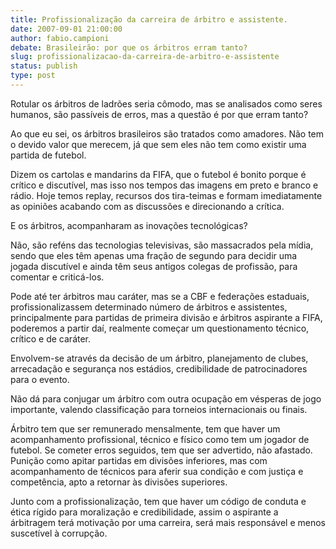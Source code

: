 ```yaml
---
title: Profissionalização da carreira de árbitro e assistente.
date: 2007-09-01 21:00:00
author: fabio.campioni
debate: Brasileirão: por que os árbitros erram tanto?
slug: profissionalizacao-da-carreira-de-arbitro-e-assistente
status: publish 
type: post
---
```


Rotular os árbitros de ladrões seria cômodo, mas se analisados como seres humanos, são passíveis de erros, mas a questão é por que erram tanto?  

Ao que eu sei, os árbitros brasileiros são tratados como amadores. Não tem o devido valor que merecem, já que sem eles não tem como existir uma partida de futebol.  

Dizem os cartolas e mandarins da FIFA, que o futebol é bonito porque é crítico e discutível, mas isso nos tempos das imagens em preto e branco e rádio. Hoje temos replay, recursos dos tira-teimas e formam imediatamente as opiniões acabando com as discussões e direcionando a crítica.  

E os árbitros, acompanharam as inovações tecnológicas?  

Não, são reféns das tecnologias televisivas, são massacrados pela mídia, sendo que eles têm apenas uma fração de segundo para decidir uma jogada discutível e ainda têm seus antigos colegas de profissão, para comentar e criticá-los.  

Pode até ter árbitros mau caráter, mas se a CBF e federações estaduais, profissionalizassem determinado número de árbitros e assistentes, principalmente para partidas de primeira divisão e árbitros aspirante a FIFA, poderemos a partir daí, realmente começar um questionamento técnico, crítico e de caráter.  

Envolvem-se através da decisão de um árbitro, planejamento de clubes, arrecadação e segurança nos estádios, credibilidade de patrocinadores para o evento.  

Não dá para conjugar um árbitro com outra ocupação em vésperas de jogo importante, valendo classificação para torneios internacionais ou finais.  

Árbitro tem que ser remunerado mensalmente, tem que haver um acompanhamento profissional, técnico e físico como tem um jogador de futebol. Se cometer erros seguidos, tem que ser advertido, não afastado. Punição como apitar partidas em divisões inferiores, mas com acompanhamento de técnicos para aferir sua condição e com justiça e competência, apto a retornar às divisões superiores.  

Junto com a profissionalização, tem que haver um código de conduta e ética rígido para moralização e credibilidade, assim o aspirante a árbitragem terá motivação por uma carreira, será mais responsável e menos suscetível à corrupção.

